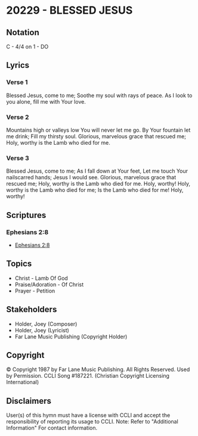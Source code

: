 # 20229 - BLESSED JESUS

## Notation

C - 4/4 on 1 - DO

## Lyrics

### Verse 1

Blessed Jesus, come to me; Soothe my soul with rays of peace. As I look to you alone, fill me with Your love. 

### Verse 2

Mountains high or valleys low You will never let me go. By Your fountain let me drink; Fill my thirsty soul. Glorious, marvelous grace that rescued me; Holy, worthy is the Lamb who died for me. 

### Verse 3

Blessed Jesus, come to me; As I fall down at Your feet, Let me touch Your nailscarred hands; Jesus I would see. Glorious, marvelous grace that rescued me; Holy, worthy is the Lamb who died for me. Holy, worthy! Holy, worthy is the Lamb who died for me;  Is the Lamb who died for me!  Holy, worthy! 


## Scriptures

### Ephesians 2:8

- [Ephesians 2:8](https://www.biblegateway.com/passage/?search=Ephesians%202%3A8)


## Topics

- Christ - Lamb Of God
- Praise/Adoration - Of Christ
- Prayer - Petition

## Stakeholders

- Holder, Joey (Composer)
- Holder, Joey (Lyricist)
- Far Lane Music Publishing (Copyright Holder)

## Copyright

© Copyright 1987 by Far Lane Music Publishing. All Rights Reserved. Used by Permission. CCLI Song #187221.
(Christian Copyright Licensing International)

## Disclaimers

User(s) of this hymn must have a license with CCLI and accept the responsibility of reporting its usage to CCLI.
Note: Refer to "Additional Information" For contact information.

